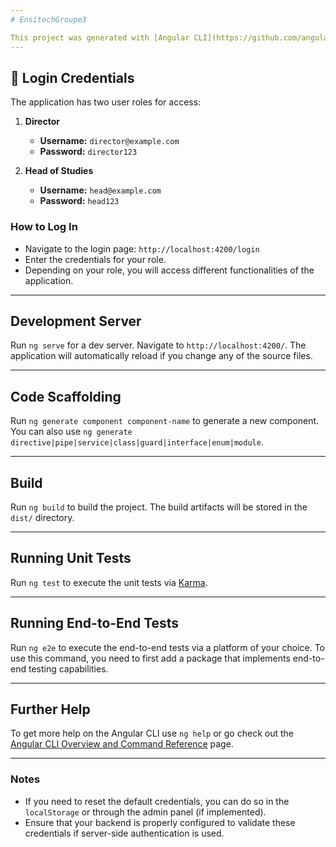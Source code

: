 ```yaml
---
# EnsitechGroupe3

This project was generated with [Angular CLI](https://github.com/angular/angular-cli) version 16.2.16.
---
```


## 🔑 Login Credentials

The application has two user roles for access:

1. **Director**

   - **Username:** `director@example.com`
   - **Password:** `director123`

2. **Head of Studies**
   - **Username:** `head@example.com`
   - **Password:** `head123`

### How to Log In

- Navigate to the login page: `http://localhost:4200/login`
- Enter the credentials for your role.
- Depending on your role, you will access different functionalities of the application.

---

## Development Server

Run `ng serve` for a dev server. Navigate to `http://localhost:4200/`. The application will automatically reload if you change any of the source files.

---

## Code Scaffolding

Run `ng generate component component-name` to generate a new component. You can also use `ng generate directive|pipe|service|class|guard|interface|enum|module`.

---

## Build

Run `ng build` to build the project. The build artifacts will be stored in the `dist/` directory.

---

## Running Unit Tests

Run `ng test` to execute the unit tests via [Karma](https://karma-runner.github.io).

---

## Running End-to-End Tests

Run `ng e2e` to execute the end-to-end tests via a platform of your choice. To use this command, you need to first add a package that implements end-to-end testing capabilities.

---

## Further Help

To get more help on the Angular CLI use `ng help` or go check out the [Angular CLI Overview and Command Reference](https://angular.io/cli) page.

---

### Notes

- If you need to reset the default credentials, you can do so in the `localStorage` or through the admin panel (if implemented).
- Ensure that your backend is properly configured to validate these credentials if server-side authentication is used.
